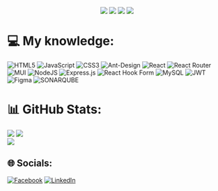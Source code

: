 <p align="center">
  <img src="https://komarev.com/ghpvc/?username=trungB83">
  <img src="https://shields.io/github/stars/trungB83">
  <img src="https://img.shields.io/github/followers/trungB83">
  <img src="https://img.shields.io/static/v1?label=%F0%9F%8C%9F&message=Love%20coding&style=style=flat&color=red">
</p>

# 💻 My knowledge:
![HTML5](https://img.shields.io/badge/html5-%23E34F26.svg?style=plastic&logo=html5&logoColor=white) ![JavaScript](https://img.shields.io/badge/javascript-%23323330.svg?style=plastic&logo=javascript&logoColor=%23F7DF1E) ![CSS3](https://img.shields.io/badge/css3-%231572B6.svg?style=plastic&logo=css3&logoColor=white) ![Ant-Design](https://img.shields.io/badge/-AntDesign-%230170FE?style=plastic&logo=ant-design&logoColor=white) ![React](https://img.shields.io/badge/react-%2320232a.svg?style=plastic&logo=react&logoColor=%2361DAFB) ![React Router](https://img.shields.io/badge/React_Router-CA4245?style=plastic&logo=react-router&logoColor=white) ![MUI](https://img.shields.io/badge/MUI-%230081CB.svg?style=plastic&logo=mui&logoColor=white) ![NodeJS](https://img.shields.io/badge/node.js-6DA55F?style=plastic&logo=node.js&logoColor=white) ![Express.js](https://img.shields.io/badge/express.js-%23404d59.svg?style=plastic&logo=express&logoColor=%2361DAFB) ![React Hook Form](https://img.shields.io/badge/React%20Hook%20Form-%23EC5990.svg?style=plastic&logo=reacthookform&logoColor=white) ![MySQL](https://img.shields.io/badge/mysql-%2300000f.svg?style=plastic&logo=mysql&logoColor=white) ![JWT](https://img.shields.io/badge/JWT-black?style=plastic&logo=JSON%20web%20tokens) ![Figma](https://img.shields.io/badge/figma-%23F24E1E.svg?style=plastic&logo=figma&logoColor=white) ![SONARQUBE](https://img.shields.io/badge/sonarqube-4E9BCD.svg?style=plastic&logo=sonarqube&logoColor=white&color=%234E9BCD)
# 📊 GitHub Stats:
![](https://github-readme-stats.vercel.app/api?username=trungB83&theme=react&hide_border=false&include_all_commits=true&count_private=false)
![](https://github-readme-streak-stats.herokuapp.com/?user=trungB83&theme=react&hide_border=false) <br/>
![](https://github-readme-stats.vercel.app/api/top-langs/?username=trungB83&theme=react&hide_border=false&include_all_commits=true&count_private=false)

## 🌐 Socials:
[![Facebook](https://img.shields.io/badge/Facebook-%231877F2.svg?logo=Facebook&logoColor=white)](https://facebook.com/bui.quangtrung.351) [![LinkedIn](https://img.shields.io/badge/LinkedIn-%230077B5.svg?logo=linkedin&logoColor=white)](https://linkedin.com/in/bùi-quang-trung-bb86a1253) 

